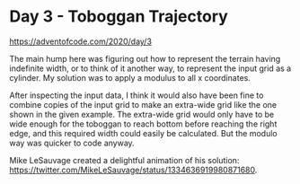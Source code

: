 # Day 3 - Toboggan Trajectory

<https://adventofcode.com/2020/day/3>

The main hump here was figuring out how to represent the terrain having indefinite width, or to think of it another way, to represent the input grid as a cylinder.   My solution was to apply a modulus to all x coordinates.

After inspecting the input data, I think it would also have been fine to combine copies of the input grid to make an extra-wide grid like the one shown in the given example.  The extra-wide grid would only have to be wide enough for the toboggan to reach bottom before reaching the right edge, and this required width could easily be calculated.  But the modulo way was quicker to code anyway.

Mike LeSauvage created a delightful animation of his solution: <https://twitter.com/MikeLeSauvage/status/1334636919980871680>.


